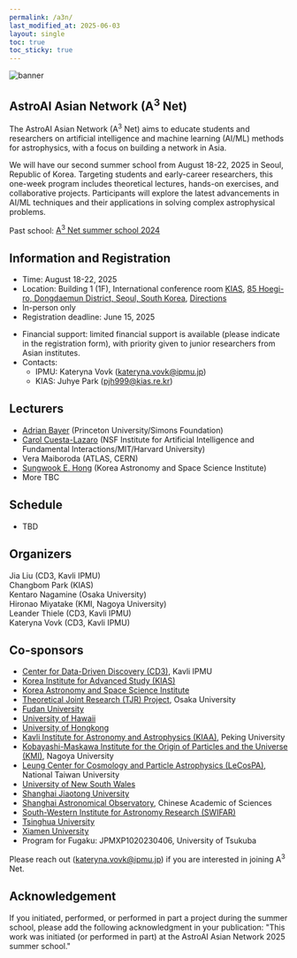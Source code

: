 ```yaml
---
permalink: /a3n/
last_modified_at: 2025-06-03
layout: single
toc: true
toc_sticky: true
---
```


![banner](/_images/a3n_summerschool2025.png)

## AstroAI Asian Network (A<sup>3</sup> Net)
The AstroAI Asian Network (A<sup>3</sup> Net) aims to educate students and researchers on artificial intelligence and machine learning (AI/ML) methods for astrophysics, with a focus on building a network in Asia. 

We will have our second summer school from August 18-22, 2025 in Seoul, Republic of Korea. Targeting students and early-career researchers, this one-week program includes theoretical lectures, hands-on exercises, and collaborative projects. Participants will explore the latest advancements in AI/ML techniques and their applications in solving complex astrophysical problems. 

Past school: [A<sup>3</sup> Net summer school 2024](https://cd3.ipmu.jp/a3n_Sep2024)

## Information and Registration

* Time: August 18-22, 2025
* Location:  Building 1 (1F), International conference room [KIAS](https://www.kias.re.kr/kias/main/main.do), [85 Hoegi-ro, Dongdaemun District, Seoul, South Korea](https://maps.app.goo.gl/equzfxgdsnF9tzyHA), [Directions](_images/Directions_to_KIAS.pdf)
* In-person only
* Registration deadline: June 15, 2025
<!--- * Registration form: [link](https://forms.gle/4Z1K3Wt5ioQHf2wD9)--->
* Financial support: limited financial support is available (please indicate in the registration form), with priority given to junior researchers from Asian institutes.
* Contacts: 
  - IPMU: Kateryna Vovk (kateryna.vovk@ipmu.jp) 
  - KIAS: Juhye Park (pjh999@kias.re.kr)
<!--- * Slack and Zoom: please find the info in the announcement email --->
<!--- List of participants --->

## Lecturers

* [Adrian Bayer](https://adrianbayer.github.io/) (Princeton University/Simons Foundation)
* [Carol Cuesta-Lazaro](https://florpi.github.io/index.html) (NSF Institute for Artificial Intelligence and Fundamental Interactions/MIT/Harvard University)
* Vera Maiboroda (ATLAS, CERN)
* [Sungwook E. Hong](https://cosmology.kasi.re.kr/members.php?member=swhong) (Korea Astronomy and Space Science Institute)
* More TBC

<!--## Photo
![a3n_11](_images/a3n_group.jpg)
![a3n_12](_images/a3n_collage_white_bg.jpg)-->

## Schedule
* TBD

## Organizers

Jia Liu (CD3, Kavli IPMU)\
Changbom Park (KIAS)\
Kentaro Nagamine (Osaka University)\
Hironao Miyatake (KMI, Nagoya University)\
Leander Thiele (CD3, Kavli IPMU)\
Kateryna Vovk (CD3, Kavli IPMU)

## Co-sponsors

* [Center for Data-Driven Discovery (CD3)](https://cd3.ipmu.jp/), Kavli IPMU
* [Korea Institute for Advanced Study (KIAS)](https://www.kias.re.kr/)
* [Korea Astronomy and Space Science Institute](https://www.kasi.re.kr/eng/index) 
* [Theoretical Joint Research (TJR) Project](https://www.phys.sci.osaka-u.ac.jp/nambu/tjr/), Osaka University
* [Fudan University](https://phys.fudan.edu.cn/)
* [University of Hawaii](https://www.ifa.hawaii.edu/)
* [University of Hongkong](https://www.physics.hku.hk/research/research_groups/astronomy/)
* [Kavli Institute for Astronomy and Astrophysics (KIAA)](https://kiaa.pku.edu.cn/), Peking University
* [Kobayashi-Maskawa Institute for the Origin of Particles and the Universe (KMI)](https://www.kmi.nagoya-u.ac.jp/eng/), Nagoya University
* [Leung Center for Cosmology and Particle Astrophysics (LeCosPA)](https://www.lecospa.ntu.edu.tw/), National Taiwan University
* [University of New South Wales](https://www.unsw.edu.au/)
* [Shanghai Jiaotong University](https://www.physics.sjtu.edu.cn/en/)
* [Shanghai Astronomical Observatory](http://english.shao.cas.cn/), Chinese Academic of Sciences
* [South-Western Institute for Astronomy Research (SWIFAR)](http://www.swifar.ynu.edu.cn/)
* [Tsinghua University](https://astro.tsinghua.edu.cn/)
* [Xiamen University](https://en.xmu.edu.cn/main.htm) 
* Program for Fugaku: JPMXP1020230406, University of Tsukuba

Please reach out (kateryna.vovk@ipmu.jp) if you are interested in joining A<sup>3</sup> Net.

## Acknowledgement

If you initiated, performed, or performed in part a project during the summer school, please add the following acknowledgment in your publication: "This work was initiated (or performed in part) at the AstroAI Asian Network 2025 summer school."
